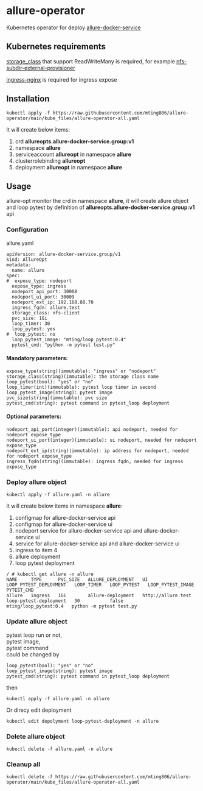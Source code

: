 # allure-operator

Kubernetes operator for deploy [allure-docker-service](https://github.com/fescobar/allure-docker-service)  

## Kubernetes requirements

[storage_class](https://kubernetes.io/docs/concepts/storage/storage-classes/) that support ReadWriteMany is required, for example [nfs-subdir-external-provisioner](https://github.com/kubernetes-sigs/nfs-subdir-external-provisioner)  

[ingress-nginx](https://github.com/kubernetes/ingress-nginx) is required for ingress expose

## Installation

```
kubectl apply -f https://raw.githubusercontent.com/mting806/allure-operator/main/kube_files/allure-operator-all.yaml
```

It will create below items:
<ol>
  <li>crd <strong>allureopts.allure-docker-service.group:v1</strong></li>
  <li>namespace <strong>allure</strong></li>
  <li>serviceaccount <strong>allureopt</strong> in namespace <strong>allure</strong></li>
  <li>clusterrolebinding <strong>allureopt</strong></li>
  <li>deployment <strong>allureopt</strong> in namespace <strong>allure</strong></li>
</ol>

## Usage

allure-opt monitor the crd in namespace <strong>allure</strong>, it will create allure object and loop pytest by definition of <strong>allureopts.allure-docker-service.group:v1</strong> api 

### Configuration

allure.yaml  
```
apiVersion: allure-docker-service.group/v1
kind: AllureOpt
metadata:
  name: allure
spec:
#  expose_type: nodeport
  expose_type: ingress
  nodeport_api_port: 30008
  nodeport_ui_port: 30009
  nodeport_ext_ip: 192.168.88.70
  ingress_fqdn: allure.test
  storage_class: nfs-client
  pvc_size: 1Gi
  loop_timer: 30
  loop_pytest: yes
#  loop_pytest: no
  loop_pytest_image: "mting/loop_pytest:0.4" 
  pytest_cmd: "python -m pytest test.py" 
```

#### Mandatory parameters:    
```
expose_type(string)(immutable): "ingress" or "nodeport"  
storage_class(string)(immutable): the storage class name  
loop_pytest(bool): "yes" or "no"  
loop_timer(int)(immutable): pytest loop timer in second  
loop_pytest_image(string): pytest image   
pvc_size(string)(immutable): pvc size
pytest_cmd(string): pytest command in pytest_loop deployment
```
#### Optional parameters:  
```
nodeport_api_port(integer)(immutable): api nodeport, needed for nodeport expose_type  
nodeport_ui_port(integer)(immutable): ui nodeport, needed for nodeport expose_type  
nodeport_ext_ip(string)(immutable): ip address for nodeport, needed for nodeport expose_type   
ingress_fqdn(string)(immutable): ingress fqdn, needed for ingress expose_type  
```

### Deploy allure object

```
kubectl apply -f allure.yaml -n allure
```

It will create below items in namespace <strong>allure</strong>:  

<ol>
  <li>configmap for allure-docker-service api</li>
  <li>configmap for allure-docker-service ui</li>
  <li>nodeport service for allure-docker-service api and allure-docker-service ui</li>
  <li>service for allure-docker-service api and allure-docker-service ui</li>
  <li>ingress to item 4</li>
  <li>allure deployment</li>
  <li>loop pytest deployment</li>
</ol>

```
/ # kubectl get allure -n allure
NAME     TYPE      PVC_SIZE   ALLURE_DEPLOYMENT   UI                   LOOP_PYTEST_DEPLOYMENT   LOOP_TIMER   LOOP_PYTEST   LOOP_PYTEST_IMAGE       PYTEST_CMD
allure   ingress   1Gi        allure-deployment   http://allure.test   loop-pytest-deployment   30           false         mting/loop_pytest:0.4   python -m pytest test.py
```

### Update allure object

pytest loop run or not,  
pytest image,  
pytest command  
could be changed by

```
loop_pytest(bool): "yes" or "no" 
loop_pytest_image(string): pytest image 
pytest_cmd(string): pytest command in pytest_loop deployment
```
then
```
kubectl apply -f allure.yaml -n allure
```

Or direcy edit deployment
```
kubectl edit depolyment loop-pytest-deployment -n allure
```

### Delete allure object

```
kubectl delete -f allure.yaml -n allure
```

### Cleanup all
```
kubectl delete -f https://raw.githubusercontent.com/mting806/allure-operator/main/kube_files/allure-operator-all.yaml
```
